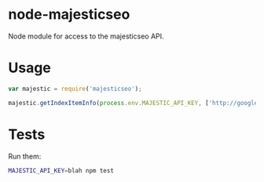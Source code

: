 node-majesticseo
================

Node module for access to the majesticseo API.

# Usage
```javascript
var majestic = require('majesticseo');

majestic.getIndexItemInfo(process.env.MAJESTIC_API_KEY, ['http://google.com', 'http://wikipedia.com'], {dataSource: 'fresh'}, callback);
```

# Tests
Run them:
```bash
MAJESTIC_API_KEY=blah npm test
```

